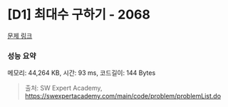 # [D1] 최대수 구하기 - 2068 

[문제 링크](https://swexpertacademy.com/main/code/problem/problemDetail.do?contestProbId=AV5QQhbqA4QDFAUq) 

### 성능 요약

메모리: 44,264 KB, 시간: 93 ms, 코드길이: 144 Bytes



> 출처: SW Expert Academy, https://swexpertacademy.com/main/code/problem/problemList.do